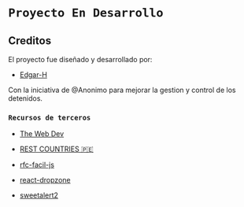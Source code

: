 # `Proyecto En Desarrollo`

## Creditos

El proyecto fue diseñado y desarrollado por:

- [Edgar-H](https://github.com/Edgar-H)

Con la iniciativa de @Anonimo para mejorar la gestion y control de los detenidos.

### `Recursos de terceros`

- [The Web Dev](https://thewebdev.info/mexican-states-array-and-select-element/)

- [REST COUNTRIES 🇵🇪](https://restcountries.com/)

- [rfc-facil-js](https://github.com/josketres/rfc-facil-js)

- [react-dropzone](https://react-dropzone.js.org/)

- [sweetalert2](https://sweetalert2.github.io/)
